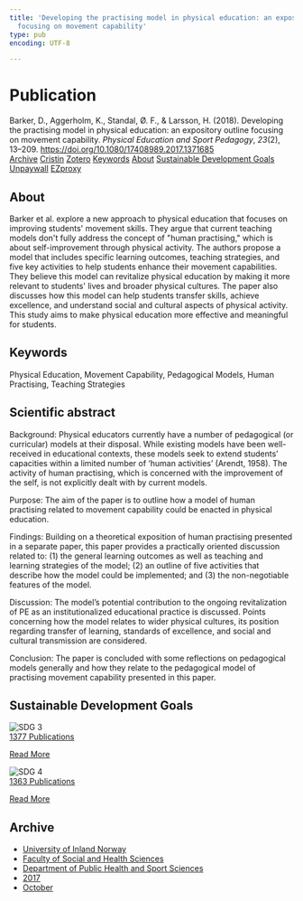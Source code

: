 ```yaml
---
title: 'Developing the practising model in physical education: an expository outline
  focusing on movement capability'
type: pub
encoding: UTF-8

---
```

<h1>Publication</h1>
<article id="csl-bib-container-MRWNZVC4" class="csl-bib-container">
  <div class="csl-bib-body"> <div class="csl-entry">Barker, D., Aggerholm, K., Standal, Ø. F., &#38; Larsson, H. (2018). Developing the practising model in physical education: an expository outline focusing on movement capability. <i>Physical Education and Sport Pedagogy</i>, <i>23</i>(2), 13–209. <a href="https://doi.org/10.1080/17408989.2017.1371685">https://doi.org/10.1080/17408989.2017.1371685</a></div> </div>
  <div class="csl-bib-buttons">
    <a href="#taxonomy-article-MRWNZVC4" alt="archive" class="csl-bib-button">Archive</a>
    <a href="https://app.cristin.no/results/show.jsf?id=1502020" alt="Cristin" class="csl-bib-button">Cristin</a>
    <a href="http://zotero.org/groups/5881554/items/MRWNZVC4" alt="Zotero" class="csl-bib-button">Zotero</a>
    <a href="#keywords-article-MRWNZVC4" alt="keywords" class="csl-bib-button">Keywords</a>
    <a href="#about-article-MRWNZVC4" alt="about_pub" class="csl-bib-button">About</a>
    <a href="#sdg-article-MRWNZVC4" alt="sdg" class="csl-bib-button">Sustainable Development Goals</a>
    <a href="https://oda.oslomet.no/oda-xmlui/bitstream/10642/5985/1/AS5435807398338571506611155759_content_1%2bcopy.pdf" alt="Unpaywall" class="csl-bib-button">Unpaywall</a>
    <a href="https://oda.oslomet.no/oda-xmlui/bitstream/10642/5985/1/AS5435807398338571506611155759_content_1%2bcopy.pdf" alt="EZproxy" class="csl-bib-button">EZproxy</a>
  </div>
  <div id="csl-bib-meta-container-MRWNZVC4"></div>
</article>
<div id="csl-bib-meta-MRWNZVC4" class="csl-bib-meta">
  <article id="about-article-MRWNZVC4" class="about_pub-article">
    <h1>About</h1>
    Barker et al. explore a new approach to physical education that focuses on improving students' movement skills. They argue that current teaching models don't fully address the concept of "human practising," which is about self-improvement through physical activity. The authors propose a model that includes specific learning outcomes, teaching strategies, and five key activities to help students enhance their movement capabilities. They believe this model can revitalize physical education by making it more relevant to students' lives and broader physical cultures. The paper also discusses how this model can help students transfer skills, achieve excellence, and understand social and cultural aspects of physical activity. This study aims to make physical education more effective and meaningful for students.
  </article>
  <article id="keywords-article-MRWNZVC4" class="keywords-article">
    <h1>Keywords</h1>
    Physical Education, Movement Capability, Pedagogical Models, Human Practising, Teaching Strategies
  </article>
  <article id="abstract-article-MRWNZVC4" class="abstract-article">
    <h1>Scientific abstract</h1>
    Background: Physical educators currently have a number of pedagogical (or curricular) models at their disposal. While existing models have been well-received in educational contexts, these models seek to extend students’ capacities within a limited number of ‘human activities’ (Arendt, 1958). The activity of human practising, which is concerned with the improvement of the self, is not explicitly dealt with by current models. 
 
Purpose: The aim of the paper is to outline how a model of human practising related to movement capability could be enacted in physical education. 
 
Findings: Building on a theoretical exposition of human practising presented in a separate paper, this paper provides a practically oriented discussion related to: (1) the general learning outcomes as well as teaching and learning strategies of the model; (2) an outline of five activities that describe how the model could be implemented; and (3) the non-negotiable features of the model. 
 
Discussion: The model’s potential contribution to the ongoing revitalization of PE as an institutionalized educational practice is discussed. Points concerning how the model relates to wider physical cultures, its position regarding transfer of learning, standards of excellence, and social and cultural transmission are considered. 
 
Conclusion: The paper is concluded with some reflections on pedagogical models generally and how they relate to the pedagogical model of practising movement capability presented in this paper.
  </article>
  <article id="sdg-article-MRWNZVC4" class="sdg-article">
    <h1>Sustainable Development Goals</h1>
    <div class="sdg-container"><div id="sdg3" class="sdg">
        <img src="{{< params subfolder >}}images/sdg/sdg03_en.png" class="image" alt="SDG 3">
        <div class="sdg-overlay">
          <a href="{{< params subfolder >}}en/archive/?sdg=3#archive" class="sdg-publication-count"><span>1377</span> Publications</a>
          <p><a href="https://sdgs.un.org/goals/goal3" class="sdg-read-more">Read More</a></p>
        </div>
      </div> <div id="sdg4" class="sdg">
        <img src="{{< params subfolder >}}images/sdg/sdg04_en.png" class="image" alt="SDG 4">
        <div class="sdg-overlay">
          <a href="{{< params subfolder >}}en/archive/?sdg=4#archive" class="sdg-publication-count"><span>1363</span> Publications</a>
          <p><a href="https://sdgs.un.org/goals/goal4" class="sdg-read-more">Read More</a></p>
        </div>
      </div></div>
  </article>
  <article id="taxonomy-article-MRWNZVC4" class="taxonomy-article">
    <h1>Archive</h1>
    <ul>
      <li><a href="{{< params subfolder >}}en/archive/?key=3DCRN523">University of Inland Norway</a></li>
      <li><a href="{{< params subfolder >}}en/archive/?key=IDKFS3MX">Faculty of Social and Health Sciences</a></li>
      <li><a href="{{< params subfolder >}}en/archive/?key=FJXE3Z8X">Department of Public Health and Sport Sciences</a></li>
      <li><a href="{{< params subfolder >}}en/archive/?key=Y3QE4BPW">2017</a></li>
      <li><a href="{{< params subfolder >}}en/archive/?key=JCB87HYS">October</a></li>
    </ul>
  </article>
</div>

